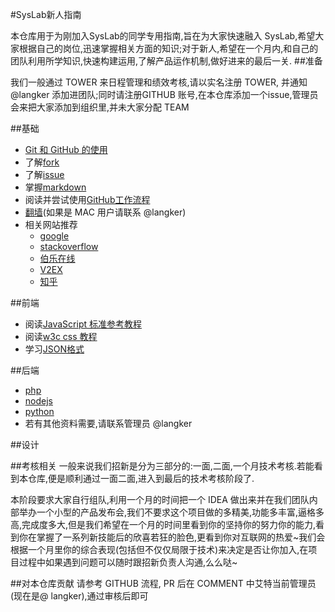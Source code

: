 #SysLab新人指南

本仓库用于为刚加入SysLab的同学专用指南,旨在为大家快速融入 SysLab,希望大家根据自己的岗位,迅速掌握相关方面的知识;对于新人,希望在一个月内,和自己的团队利用所学知识,快速构建运用,了解产品运作机制,做好进来的最后一关.
##准备

我们一般通过 TOWER 来日程管理和绩效考核,请以实名注册 TOWER, 并通知 @langker 添加进团队;同时请注册GITHUB 账号,在本仓库添加一个issue,管理员会来把大家添加到组织里,并未大家分配 TEAM

##基础

 - [Git 和 GitHub 的使用](https://github.com/langker/newcomer/blob/master/Basic/git-and-github.md)
 - 了解[fork](https://guides.github.com/activities/forking/)
 - 了解[issue](https://guides.github.com/features/issues/)
 - 掌握[markdown](https://guides.github.com/features/mastering-markdown/)
 - 阅读并尝试使用[GitHub工作流程](https://guides.github.com/introduction/flow/)
 - [翻墙](http://www.appifan.com/jc/201209/35517.html)(如果是 MAC 用户请联系 @langker)
 - 相关网站推荐
 	* [google](https://www.google.com.hk/)
 	* [stackoverflow](https://stackoverflow.com/)
 	* [伯乐在线](http://blog.jobbole.com/)
 	* [V2EX](http://www.v2ex.com/)
 	* [知乎](http://www.zhihu.com)
 	

##前端

 - 阅读[JavaScript 标准参考教程](http://javascript.ruanyifeng.com/)
 - 阅读[w3c css 教程](http://www.w3school.com.cn/css/index.asp)
 - 学习[JSON格式](http://www.w3school.com.cn/json/)

##后端
- [php](http://www.w3school.com.cn/php/)
- [nodejs](https://github.com/langker/newcomer/blob/master/Basic/node-and-tools.md)
- [python](http://djangobook.py3k.cn/2.0/)
- 若有其他资料需要,请联系管理员 @langker

##设计

##考核相关
一般来说我们招新是分为三部分的:一面,二面,一个月技术考核.若能看到本仓库,便是顺利通过一面二面,进入到最后的技术考核阶段了.

本阶段要求大家自行组队,利用一个月的时间把一个 IDEA 做出来并在我们团队内部举办一个小型的产品发布会,我们不要求这个项目做的多精美,功能多丰富,逼格多高,完成度多大,但是我们希望在一个月的时间里看到你的坚持你的努力你的能力,看到你在掌握了一系列新技能后的欣喜若狂的脸色,更看到你对互联网的热爱~我们会根据一个月里你的综合表现(包括但不仅仅局限于技术)来决定是否让你加入,在项目过程中如果遇到问题可以随时跟招新负责人沟通,么么哒~

##对本仓库贡献
请参考 GITHUB 流程, PR 后在 COMMENT 中艾特当前管理员(现在是@ langker),通过审核后即可
